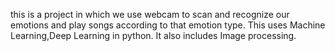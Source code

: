 this is a project in which we use webcam to scan and recognize our emotions and play songs according to that emotion type.
This uses Machine Learning,Deep Learning in python.
It also includes Image processing.
